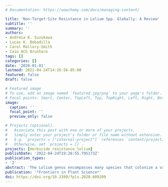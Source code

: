 ```yaml
---
# Documentation: https://wowchemy.com/docs/managing-content/

title: 'Non-Target-Site Resistance in Lolium Spp. Globally: A Review'
subtitle: ''
summary: ''
authors:
- Andréia K. Suzukawa
- Lucas K. Bobadilla
- Carol Mallory-Smith
- Caio ACG Brunharo
tags: []
categories: []
date: '2020-01-01'
lastmod: 2022-04-24T14:26:56-05:00
featured: false
draft: false

# Featured image
# To use, add an image named `featured.jpg/png` to your page's folder.
# Focal points: Smart, Center, TopLeft, Top, TopRight, Left, Right, BottomLeft, Bottom, BottomRight.
image:
  caption: ''
  focal_point: ''
  preview_only: false

# Projects (optional).
#   Associate this post with one or more of your projects.
#   Simply enter your project's folder or file name without extension.
#   E.g. `projects = ["internal-project"]` references `content/project/deep-learning/index.md`.
#   Otherwise, set `projects = []`.
projects: [Herbicide_resistance_lolium]
publishDate: '2022-04-24T19:26:55.795173Z'
publication_types:
- '2'
abstract: 'The Lolium genus encompasses many species that colonize a variety of disturbed and non-disturbed environments. Lolium perenne L. spp. perenne, L. perenne L. spp. multiflorum, and L. rigidum are of particular interest to weed scientists because of their ability to thrive in agricultural and non-agricultural areas. Herbicides are the main tool to control these weeds; however, Lolium spp. populations have evolved multiple- and cross-resistance to at least 14 herbicide mechanisms of action in more than 21 countries, with reports of multiple herbicide resistance to at least seven mechanisms of action in a single population. In this review, we summarize what is currently known about non-target-site resistance in Lolium spp. to acetyl CoA carboxylase, acetohydroxyacid synthase, microtubule assembly, photosystem II, 5-enolpyruvylshikimate-3-phosphate synthase, glutamine synthetase, very-long chain fatty acids, and photosystem I inhibitors. We suggest research topics that need to be addressed, as well as strategies to further our knowledge and uncover the mechanisms of non-target-site resistance in Lolium spp.'
publication: '*Frontiers in Plant Science*'
doi: https://doi.org/10.3389/fpls.2020.609209
---
```

